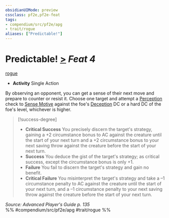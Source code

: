 ```yaml
---
obsidianUIMode: preview
cssclass: pf2e,pf2e-feat
tags:
- compendium/src/pf2e/apg
- trait/rogue
aliases: ["Predictable!"]
---
```

# Predictable!  [>](rules/core-rulebook/chapter-9-playing-the-game.md#Actions "Single Action") *Feat 4*  
[rogue](rules/traits/rogue.md)  

- **Activity** Single Action

By observing an opponent, you can get a sense of their next move and prepare to counter or resist it. Choose one target and attempt a [Perception](compendium/skills.md#Perception) check to [Sense Motive](rules/actions/sense-motive.md) against the foe's [Deception](compendium/skills.md#Deception) DC or a hard DC of the foe's level, whichever is higher.

> [!success-degree] 
> - **Critical Success** You precisely discern the target's strategy, gaining a +2 circumstance bonus to AC against the creature until the start of your next turn and a +2 circumstance bonus to your next saving throw against the creature before the start of your next turn.
> - **Success** You deduce the gist of the target's strategy; as critical success, except the circumstance bonus is only +1.
> - **Failure** You fail to discern the target's strategy and gain no benefit.
> - **Critical Failure** You misinterpret the target's strategy and take a –1 circumstance penalty to AC against the creature until the start of your next turn, and a –1 circumstance penalty to your next saving throw against the creature before the start of your next turn.

*Source: Advanced Player's Guide p. 135*  
%% #compendium/src/pf2e/apg #trait/rogue %%